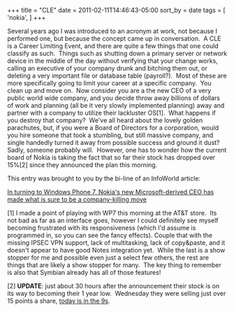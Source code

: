 +++
title = "CLE"
date = 2011-02-11T14:46:43-05:00
sort_by = date
tags = [
  'nokia',
]
+++

Several years ago I was introduced to an acronym at work, not because I performed one, but because the concept came up in conversation.  A CLE is a Career Limiting Event, and there are quite a few things that one could classify as such.  Things such as shutting down a primary server or network device in the middle of the day without verifying that your change works, calling an executive of your company drunk and bitching them out, or deleting a very important file or database table (payroll?).  Most of these are more specifically going to limit your career at a specific company.  You clean up and move on.  Now consider you are a the new CEO of a very public world wide company, and you decide throw away billions of dollars of work and planning (all be it very slowly implemented planning) away and partner with a company to utilize their lackluster OS[1].  What happens if you destroy that company?  We've all heard about the lovely golden parachutes, but, if you were a Board of Directors for a corporation, would you hire someone that took a stumbling, but still massive company, and single handedly turned it away from possible success and ground it dust? Sadly, someone probably will.  However, one has to wonder how the current board of Nokia is taking the fact that so far their stock has dropped over 15%[2] since they announced the plan this morning.

This entry was brought to you by the bi-line of an InfoWorld article:

[In turning to Windows Phone 7, Nokia's new Microsoft-derived CEO has made what is sure to be a company-killing move](http://www.infoworld.com/t/mobile-platforms/nokia-jumps-the-windows-phone-abyss-250 "InfoWorlds take on Nokia-Microsoft partnership")

[1] I made a point of playing with WP7 this morning at the AT&T store.  Its not bad as far as an interface goes, however I could definitely see myself becoming frustrated with its responsiveness (which I'd assume is programmed in, so you can see the fancy effects). Couple that with the missing IPSEC VPN support, lack of multitasking, lack of copy&paste, and it doesn't appear to have good Notes integration yet.  While the last is a show stopper for me and possible even just a select few others, the rest are things that are likely a show stopper for many.  The key thing to remember is also that Symbian already has all of those features!

[2] **UPDATE**: just about 30 hours after the announcement their stock is on its way to becoming their 1 year low.  Wednesday they were selling just over 15 points a share, [today is in the 9s](http://www.google.com/finance?q=NYSE:NOK "Google's Fiancial page for Nokia").
